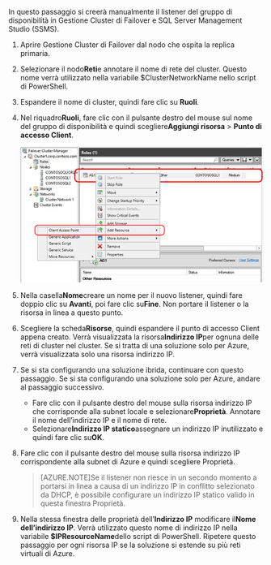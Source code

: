 In questo passaggio si creerà manualmente il listener del gruppo di disponibilità in Gestione Cluster di Failover e SQL Server Management Studio (SSMS).

1. Aprire Gestione Cluster di Failover dal nodo che ospita la replica primaria.

1. Selezionare il nodo**Reti**e annotare il nome di rete del cluster. Questo nome verrà utilizzato nella variabile $ClusterNetworkName nello script di PowerShell.

1. Espandere il nome di cluster, quindi fare clic su **Ruoli**.

1. Nel riquadro**Ruoli**, fare clic con il pulsante destro del mouse sul nome del gruppo di disponibilità e quindi scegliere**Aggiungi risorsa** > **Punto di accesso Client**.

	![Aggiungere il punto di accesso Client per il gruppo di disponibilità](./media/virtual-machines-sql-server-configure-alwayson-availability-group-listener/IC678769.gif)

1. Nella casella**Nome**creare un nome per il nuovo listener, quindi fare doppio clic su **Avanti**, poi fare clic su**Fine**. Non portare il listener o la risorsa in linea a questo punto.

1. Scegliere la scheda**Risorse**, quindi espandere il punto di accesso Client appena creato. Verrà visualizzata la risorsa**Indirizzo IP**per ognuna delle reti di cluster nel cluster. Se si tratta di una soluzione solo per Azure, verrà visualizzata solo una risorsa indirizzo IP.

1. Se si sta configurando una soluzione ibrida, continuare con questo passaggio. Se si sta configurando una soluzione solo per Azure, andare al passaggio successivo.
	 - Fare clic con il pulsante destro del mouse sulla risorsa indirizzo IP che corrisponde alla subnet locale e selezionare**Proprietà**. Annotare il nome dell’indirizzo IP e il nome di rete.
	 - Selezionare**Indirizzo IP statico**assegnare un indirizzo IP inutilizzato e quindi fare clic su**OK**.

1. Fare clic con il pulsante destro del mouse sulla risorsa indirizzo IP corrispondente alla subnet di Azure e quindi scegliere Proprietà.
	>[AZURE.NOTE]Se il listener non riesce in un secondo momento a portarsi in linea a causa di un indirizzo IP in conflitto selezionato da DHCP, è possibile configurare un indirizzo IP statico valido in questa finestra Proprietà.

1. Nella stessa finestra delle proprietà dell’**Indirizzo IP** modificare il**Nome dell’indirizzo IP**. Verrà utilizzato questo nome di indirizzo IP nella variabile **$IPResourceName**dello script di PowerShell. Ripetere questo passaggio per ogni risorsa IP se la soluzione si estende su più reti virtuali di Azure.

<!---HONumber=Oct15_HO3-->